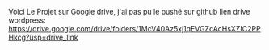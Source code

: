 Voici Le Projet sur Google drive, j'ai pas pu le pushé sur github
lien drive wordpress: https://drive.google.com/drive/folders/1McV40Az5xj1qEVGZcAcHsXZIC2PPHkcg?usp=drive_link
